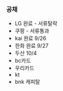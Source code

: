  
### 공채 

- LG 완료 - 서류탈락
- 쿠팡 - 서류통과
- kai 완료 9/26
- 한화 완료 9/27
- 두산 10/4
- bc카드
- 우리카드
- kt
- bnk 캐피탈
